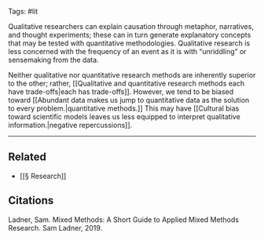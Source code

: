 Tags: #lit

Qualitative researchers can explain causation through metaphor, narratives, and thought experiments; these can in turn generate explanatory concepts that may be tested with quantitative methodologies. Qualitative research is less concerned with the frequency of an event as it is with “unriddling” or sensemaking from the data. 

Neither qualitative nor quantitative research methods are inherently superior to the other; rather, [[Qualitative and quantitative research methods each have trade-offs|each has trade-offs]]. However, we tend to be biased toward [[Abundant data makes us jump to quantitative data as the solution to every problem.|quantitative methods.]] This may have [[Cultural bias toward scientific models leaves us less equipped to interpret qualitative information.|negative repercussions]].

---
## Related
- [[§ Research]]

## Citations
Ladner, Sam. Mixed Methods: A Short Guide to Applied Mixed Methods Research. Sam Ladner, 2019.